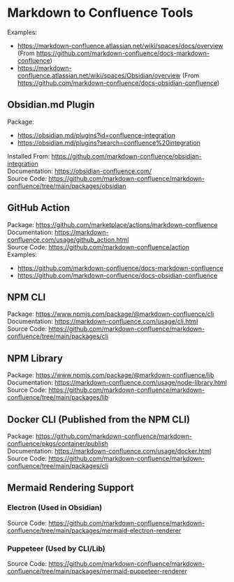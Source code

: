 # Markdown to Confluence Tools

Examples:
- https://markdown-confluence.atlassian.net/wiki/spaces/docs/overview (From https://github.com/markdown-confluence/docs-markdown-confluence)
- https://markdown-confluence.atlassian.net/wiki/spaces/Obsidian/overview (From https://github.com/markdown-confluence/docs-obsidian-confluence)

## Obsidian.md Plugin
Package: 
- https://obsidian.md/plugins?id=confluence-integration 
- https://obsidian.md/plugins?search=confluence%20integration  

Installed From: https://github.com/markdown-confluence/obsidian-integration  
Documentation: https://obsidian-confluence.com/  
Source Code: https://github.com/markdown-confluence/markdown-confluence/tree/main/packages/obsidian

## GitHub Action
Package: https://github.com/marketplace/actions/markdown-confluence  
Documentation: https://markdown-confluence.com/usage/github_action.html  
Source Code: https://github.com/markdown-confluence/action  
Examples:
- https://github.com/markdown-confluence/docs-markdown-confluence
- https://github.com/markdown-confluence/docs-obsidian-confluence

## NPM CLI 
Package: https://www.npmjs.com/package/@markdown-confluence/cli  
Documentation: https://markdown-confluence.com/usage/cli.html  
Source Code: https://github.com/markdown-confluence/markdown-confluence/tree/main/packages/cli

## NPM Library 
Package: https://www.npmjs.com/package/@markdown-confluence/lib  
Documentation: https://markdown-confluence.com/usage/node-library.html  
Source Code: https://github.com/markdown-confluence/markdown-confluence/tree/main/packages/lib

## Docker CLI (Published from the NPM CLI)
Package: https://github.com/markdown-confluence/markdown-confluence/pkgs/container/publish  
Documentation: https://markdown-confluence.com/usage/docker.html  
Source Code: https://github.com/markdown-confluence/markdown-confluence/tree/main/packages/cli

## Mermaid Rendering Support
### Electron (Used in Obsidian) 
Source Code: https://github.com/markdown-confluence/markdown-confluence/tree/main/packages/mermaid-electron-renderer

### Puppeteer (Used by CLI/Lib)
Source Code: https://github.com/markdown-confluence/markdown-confluence/tree/main/packages/mermaid-puppeteer-renderer
